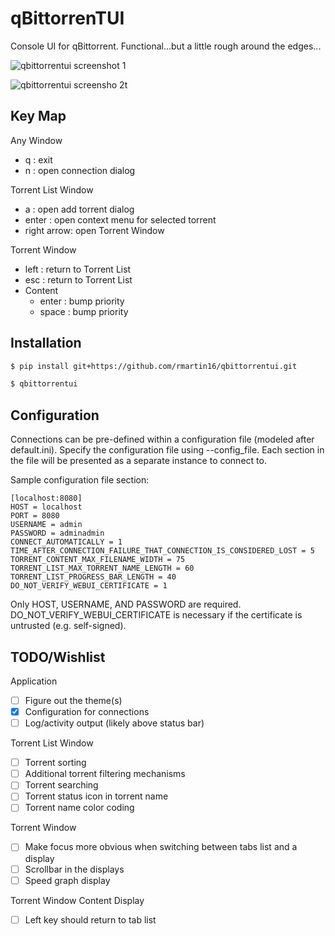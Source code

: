 qBittorrenTUI
===============
Console UI for qBittorrent. Functional...but a little rough around the edges...

![qbittorrentui screenshot 1](https://i.imgur.com/iGM3bPI.png)

![qbittorrentui screensho 2t](https://i.imgur.com/msRNi86.png)

Key Map
-------
Any Window
* q : exit
* n : open connection dialog

Torrent List Window
* a : open add torrent dialog
* enter : open context menu for selected torrent
* right arrow: open Torrent Window

Torrent Window
* left : return to Torrent List
* esc : return to Torrent List
* Content
  * enter : bump priority
  * space : bump priority

Installation
------------
```bash
$ pip install git+https://github.com/rmartin16/qbittorrentui.git

$ qbittorrentui
```

Configuration
-------------
Connections can be pre-defined within a configuration file (modeled after default.ini). Specify the configuration file using --config_file. Each section in the file will be presented as a separate instance to connect to.

Sample configuration file section:
```
[localhost:8080]
HOST = localhost
PORT = 8080
USERNAME = admin
PASSWORD = adminadmin
CONNECT_AUTOMATICALLY = 1
TIME_AFTER_CONNECTION_FAILURE_THAT_CONNECTION_IS_CONSIDERED_LOST = 5
TORRENT_CONTENT_MAX_FILENAME_WIDTH = 75
TORRENT_LIST_MAX_TORRENT_NAME_LENGTH = 60
TORRENT_LIST_PROGRESS_BAR_LENGTH = 40
DO_NOT_VERIFY_WEBUI_CERTIFICATE = 1
```

Only HOST, USERNAME, AND PASSWORD are required.
DO_NOT_VERIFY_WEBUI_CERTIFICATE is necessary if the certificate is untrusted (e.g. self-signed).

TODO/Wishlist
-------------
Application
 - [ ] Figure out the theme(s)
 - [x] Configuration for connections
 - [ ] Log/activity output (likely above status bar)

Torrent List Window
 - [ ] Torrent sorting
 - [ ] Additional torrent filtering mechanisms
 - [ ] Torrent searching
 - [ ] Torrent status icon in torrent name
 - [ ] Torrent name color coding

Torrent Window
 - [ ] Make focus more obvious when switching between tabs list and a display
 - [ ] Scrollbar in the displays
 - [ ] Speed graph display

Torrent Window Content Display
 - [ ] Left key should return to tab list
